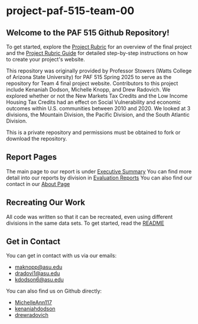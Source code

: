 # project-paf-515-team-00

## Welcome to the PAF 515 Github Repository!

To get started, explore the [Project Rubric](https://watts-college.github.io/cpp-528-template/project/project_rubric.html) for an overview of the final project and the [Project Rubric Guide](https://r-class.github.io/cpp-528-example-repo/Final-Project-Guide.html) for detailed step-by-step instructions on how to create your project's website.

This repository was originally provided by Professor Stowers (Watts College of Arizona State University) for PAF 515 Spring 2025 to serve as the repository for Team 4 final project website. Contributors to this project include Kenaniah Dodson, Michelle Knopp, and Drew Radovich. We explored whether or not the New Markets Tax Credits and the Low Income Housing Tax Credits had an effect on Social Vulnerability and economic outcomes within U.S. communities between 2010 and 2020. We looked at 3 divisions, the Mountain Division, the Pacific Division, and the South Atlantic Division.

This is a private repository and permissions must be obtained to fork or download the repository.  

## Report Pages

The main page to our report is under [Executive Summary](https://watts-college.github.io/project-paf-515-2025s-team-04/)
You can find more detail into our reports by division in [Evaluation Reports](https://watts-college.github.io/project-paf-515-2025s-team-04/evaluation_report/)
You can also find our contact in our [About Page](https://watts-college.github.io/project-paf-515-2025s-team-04/docs/about_team/)

## Recreating Our Work

All code was written so that it can be recreated, even using different divisions in the same data sets. To get started, read the [README](https://watts-college.github.io/project-paf-515-2025s-team-04/renv/README.md)

## Get in Contact

You can get in contact with us via our emails:

- maknopp@asu.edu
- dradovi1@asu.edu
- kdodson6@asu.edu

You can also find us on Github directly:

- [MichelleAnn117](https://github.com/MichelleAnn117)
- [kenaniahdodson](https://github.com/kenaniahdodson)
- [drewradovich](https://github.com/drewradovich)
